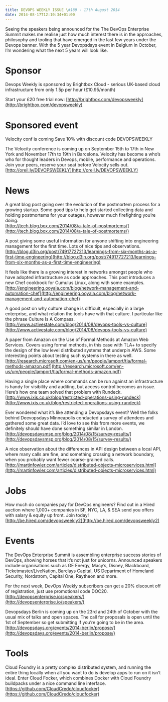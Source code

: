 ```yaml
---
title: DEVOPS WEEKLY ISSUE \#189 - 17th August 2014 
date: 2014-08-17T12:10:34+01:00
---
```


Seeing the speakers being announced for the The DevOps Enterprise Summit makes me realise just how much interest there is in the approaches, philosophy and tooling that have emerged in the last few years under the Devops banner. With the 5 year Devopsdays event in Belgium in October, I’m wondering what the next 5 years will look like.


Sponsor
======

Devops Weekly is sponsored by Brightbox Cloud - serious UK-based cloud infrastructure from only 1.5p per hour (£10.95/month)

Start your £20 free trial now: [http://brightbox.com/devopsweekly](http://brightbox.com/devopsweekly)


Sponsored event
============

Velocity conf is coming
Save 10% with discount code DEVOPSWEEKLY

The Velocity conference is coming up on September 15th to 17th in New York and November 17th to 19th in Barcelona. Velocity has become a who’s who for thought leaders in Devops, mobile, performance and operations. Join your peers, reserve your seat before Velocity sells out.
<br>[http://oreil.ly/DEVOPSWEEKLY](http://oreil.ly/DEVOPSWEEKLY)


News
====

A great blog post going over the evolution of the postmortem process for a growing startup. Some good tips to help get started collecting data and holding postmortems for your outages, however much firefighting you’re doing.
<br>[http://tech.blog.box.com/2014/08/a-tale-of-postmortems/](http://tech.blog.box.com/2014/08/a-tale-of-postmortems/)


A post giving some useful information for anyone shifting into engineering management for the first time. Lots of nice tips and observations.
<br>[http://blog.d3in.org/post/74917727213/learnings-from-six-months-as-a-first-time-engineering](http://blog.d3in.org/post/74917727213/learnings-from-six-months-as-a-first-time-engineering)


It feels like there is a growing interest in networks amongst people who have adopted infrastructure as code approaches. This post introduces a new Chef cookbook for Cumulus Linux, along with some examples.
<br>[http://engineering.ooyala.com/blog/network-management-and-automation-chef](http://engineering.ooyala.com/blog/network-management-and-automation-chef)


A good post on why culture change is difficult, especially in a large enterprise, and what relation the tools have with that culture. I particular like the phrase Culture Is A Compass.
<br>[http://www.activestate.com/blog/2014/08/devops-tools-vs-culture](http://www.activestate.com/blog/2014/08/devops-tools-vs-culture)


A paper from Amazon on the Use of Formal Methods at Amazon Web Services. Covers using formal methods, in this case with TLA+ to specify the design of the low level distributed systems that underpin AWS. Some interesting points about testing such systems in there as well.
<br>[http://research.microsoft.com/en-us/um/people/lamport/tla/formal-methods-amazon.pdf](http://research.microsoft.com/en-us/um/people/lamport/tla/formal-methods-amazon.pdf)


Having a single place where commands can be run against an infrastructure is handy for visibility and auditing, but access control becomes an issue. Here’s how one team solved that problem with Rundeck.
<br>[http://www.ixis.co.uk/blog/restricted-operations-using-rundeck](http://www.ixis.co.uk/blog/restricted-operations-using-rundeck)


Ever wondered what it’s like attending a Devopsdays event? Well the folks behind Deevopsdays Minneapolis conducted a survey of attendees and gathered some great data. I’d love to see this from more events, we definitely should have done something similar in London.
<br>[http://devopsdaysmsp.org/blog/2014/08/15/survey-results/](http://devopsdaysmsp.org/blog/2014/08/15/survey-results/)


A nice observation about the differences in API design between a local API, where many calls are fine, and something crossing a network boundary, when you probably want fewer coarse-grained calls.
<br>[http://martinfowler.com/articles/distributed-objects-microservices.html](http://martinfowler.com/articles/distributed-objects-microservices.html)


Jobs
====

How much do companies pay for DevOps engineers? Find out in a Hired auction where 1,000+ companies in SF, NYC, LA, & SEA send you offers with salary & equity up front. Join today!
<br>[http://be.hired.com/devopsweekly2](http://be.hired.com/devopsweekly2)


Events
=====

The DevOps Enterprise Summit is assembling enterprise success stories of DevOps, showing horses that it’s not just for unicorns.  Announced speakers include organisations such as GE Energy, Macy’s, Disney, Blackboard, Ticketmaster/LiveNation, Barclays Capital, US Department of Homeland Security, Nordstrom, Capital One, Raytheon and more.

For the next week, DevOps Weekly subscribers can get a 20% discount off of registration, just use promotional code DOC20.
<br>[http://devopsenterprise.io/speakers/](http://devopsenterprise.io/speakers/)


Devopsdays Berlin is coming up on the 23rd and 24th of October with the usual mix of talks and open spaces. The call for proposals is open until the 1st of September so get submitting if you’re going to be in the area.
<br>[http://devopsdays.org/events/2014-berlin/propose/](http://devopsdays.org/events/2014-berlin/propose/)


Tools
====

Cloud Foundry is a pretty complex distributed system, and running the entire thing locally when all you want to do is develop apps to run on it isn’t ideal. Enter Cloud Focker, which combines Docker with Cloud Foundry buildpacks under a nice command line interface.
<br>[https://github.com/CloudCredo/cloudfocker](https://github.com/CloudCredo/cloudfocker)



